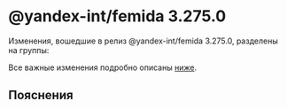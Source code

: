 # @yandex-int/femida 3.275.0

<!-- ЧЕЛОВЕЧЕСКОЕ ВСТУПЛЕНИЕ -->

Изменения, вошедшие в релиз @yandex-int/femida 3.275.0, разделены на группы:

Все важные изменения подробно описаны [ниже](#Пояснения).

## Пояснения

